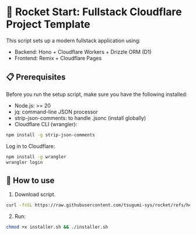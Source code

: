 # 🚀 Rocket Start: Fullstack Cloudflare Project Template

This script sets up a modern fullstack application using:

- Backend: Hono + Cloudflare Workers + Drizzle ORM (D1)
- Frontend: Remix + Cloudflare Pages

## 📋 Prerequisites

Before you run the setup script, make sure you have the following installed:

- Node.js: >= 20
- jq: command-line JSON processor
- strip-json-comments: to handle .jsonc (install globally)
- Cloudflare CLI (wrangler):

```sh
npm install -g strip-json-comments
```

Log in to Cloudflare:

```sh
npm install -g wrangler
wrangler login
```

## 🚀 How to use


1. Download script.

```bash
curl -fsSL https://raw.githubusercontent.com/tsugumi-sys/rocket/refs/heads/main/setup_project.sh -o installer.sh
```

2. Run:

```bash
chmod +x installer.sh && ./installer.sh 
```
